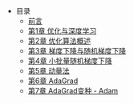 <!-- docs/_sidebar.md -->

- 目录
  - [前言](README.md)
  - [第1章 优化与深度学习](Chapter1.优化与深度学习.md)
  - [第2章 优化算法概述](Chapter2.优化算法概述.md)
  - [第3章 梯度下降与随机梯度下降](Chapter3.梯度下降与随机梯度下降.md)
  - [第4章 小批量随机梯度下降](Chapter4.MBGD.md)
  - [第5章 动量法](Chapter5.Momentum.md)
  - [第6章 AdaGrad](Chapter6.AdaGrad.md)
  - [第7章 AdaGrad变种 - Adam](Chapter7.Adam.md)

